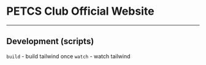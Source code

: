 # PETCS Club Official Website

----

## Development (scripts)

`build` - build tailwind once
`watch` - watch tailwind